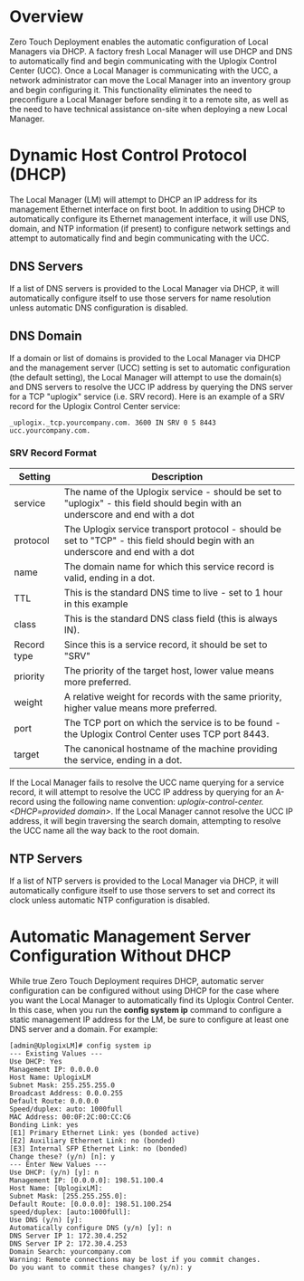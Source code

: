 # Overview
Zero Touch Deployment enables the automatic configuration of Local Managers via DHCP. A factory fresh Local Manager will use DHCP and DNS to automatically find and begin communicating with the Uplogix Control Center (UCC). Once a Local Manager is communicating with the UCC, a network administrator can move the Local Manager into an inventory group and begin configuring it. This functionality eliminates the need to preconfigure a Local Manager before sending it to a remote site, as well as the need to have technical assistance on-site when deploying a new Local Manager.

# Dynamic Host Control Protocol (DHCP)

The Local Manager (LM) will attempt to DHCP an IP address for its management Ethernet interface on first boot. In addition to using DHCP to automatically configure its Ethernet management interface, it will use DNS, domain, and NTP information (if present) to configure network settings and attempt to automatically find and begin communicating with the UCC.

## DNS Servers

If a list of DNS servers is provided to the Local Manager via DHCP, it will automatically configure itself to use those servers for name resolution unless automatic DNS configuration is disabled.

## DNS Domain

If a domain or list of domains is provided to the Local Manager via DHCP and the management server (UCC) setting is set to automatic configuration (the default setting), the Local Manager will attempt to use the domain(s) and DNS servers to resolve the UCC IP address by querying the DNS server for a TCP "uplogix" service (i.e. SRV record).  Here is an example of a SRV record for the Uplogix Control Center service:

```
_uplogix._tcp.yourcompany.com. 3600 IN SRV 0 5 8443 ucc.yourcompany.com.
```

### SRV Record Format
| Setting | Description |
| - | - |
| service | The name of the Uplogix service - should be set to "uplogix" - this field should begin with an underscore and end with a dot |
| protocol | The Uplogix service transport protocol - should be set to "TCP" - this field should begin with an underscore and end with a dot | 
| name | The domain name for which this service record is valid, ending in a dot. |
| TTL | This is the standard DNS time to live - set to 1 hour in this example |
| class | This is the standard DNS class field (this is always IN). |
| Record type | Since this is a service record, it should be set to "SRV" |
| priority | The priority of the target host, lower value means more preferred. |
| weight | A relative weight for records with the same priority, higher value means more preferred. |
| port | The TCP port on which the service is to be found - the Uplogix Control Center uses TCP port 8443. |
| target | The canonical hostname of the machine providing the service, ending in a dot. |

If the Local Manager fails to resolve the UCC name querying for a service record, it will attempt to resolve the UCC IP address by querying for an A-record using the following name convention: *uplogix-control-center.<DHCP=provided domain>*. If the Local Manager cannot resolve the UCC IP address, it will begin traversing the search domain, attempting to resolve the UCC name all the way back to the root domain.

## NTP Servers

If a list of NTP servers is provided to the Local Manager via DHCP, it will automatically configure itself to use those servers to set and correct its clock unless automatic NTP configuration is disabled.

# Automatic Management Server Configuration Without DHCP

While true Zero Touch Deployment requires DHCP, automatic server configuration can be configured without using DHCP for the case where you want the Local Manager to automatically find its Uplogix Control Center.  In this case, when you run the **config system ip** command to configure a static management IP address for the LM, be sure to configure at least one DNS server and a domain. For example:

```
[admin@UplogixLM]# config system ip
--- Existing Values --- 
Use DHCP: Yes 
Management IP: 0.0.0.0
Host Name: UplogixLM
Subnet Mask: 255.255.255.0 
Broadcast Address: 0.0.0.255 
Default Route: 0.0.0.0 
Speed/duplex: auto: 1000full
MAC Address: 00:0F:2C:00:CC:C6 
Bonding Link: yes
[E1] Primary Ethernet Link: yes (bonded active)
[E2] Auxiliary Ethernet Link: no (bonded)
[E3] Internal SFP Ethernet Link: no (bonded)
Change these? (y/n) [n]: y
--- Enter New Values --- 
Use DHCP: (y/n) [y]: n
Management IP: [0.0.0.0]: 198.51.100.4
Host Name: [UplogixLM]: 
Subnet Mask: [255.255.255.0]: 
Default Route: [0.0.0.0]: 198.51.100.254
speed/duplex: [auto:1000full]: 
Use DNS (y/n) [y]: 
Automatically configure DNS (y/n) [y]: n
DNS Server IP 1: 172.30.4.252
DNS Server IP 2: 172.30.4.253 
Domain Search: yourcompany.com
Warning: Remote connections may be lost if you commit changes. 
Do you want to commit these changes? (y/n): y
```